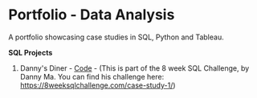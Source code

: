 # Portfolio - Data Analysis
A portfolio showcasing case studies in SQL, Python and Tableau. 

**SQL Projects**

1. Danny's Diner - [Code](https://github.com/Mansi242401/Portfolio/blob/main/sql_queries_with_results1) -
 (This is part of the 8 week SQL Challenge, by Danny Ma. You can find his challenge here: https://8weeksqlchallenge.com/case-study-1/)
